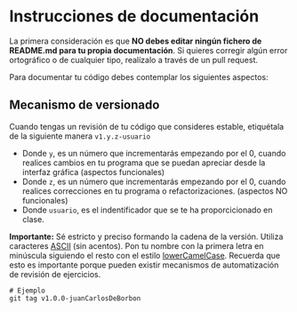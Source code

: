 # Instrucciones de documentación

La primera consideración es que **NO debes editar ningún fichero de README.md para tu propia documentación**. Si quieres corregir algún error ortográfico o de cualquier tipo, realízalo a través de un pull request.

Para documentar tu código debes contemplar los siguientes aspectos:

## Mecanismo de versionado

Cuando tengas un revisión de tu código que consideres estable, etiquétala de la siguiente manera
`v1.y.z-usuario`

* Donde `y`, es un número que incrementarás empezando por el 0, cuando realices cambios en tu programa que se puedan apreciar desde la interfaz gráfica (aspectos funcionales)
* Donde `z`, es un número que incrementarás empezando por el 0, cuando realices correcciones en tu programa o refactorizaciones. (aspectos NO funcionales)
* Donde `usuario`, es el indentificador que se te ha proporcicionado en clase.

**Importante:** Sé estricto y preciso formando la cadena de la versión. Utiliza caracteres [ASCII](https://es.wikipedia.org/wiki/ASCII) (sin acentos). Pon tu nombre con la primera letra en minúscula siguiendo el resto con el estilo [lowerCamelCase](https://es.wikipedia.org/wiki/CamelCase). Recuerda que esto es importante porque pueden existir mecanismos de automatización de revisión de ejercicios.

```Shell
# Ejemplo
git tag v1.0.0-juanCarlosDeBorbon
```